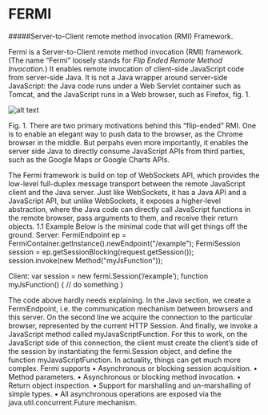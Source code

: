 FERMI
=====

#####Server-to-Client remote method invocation (RMI) Framework.


Fermi is a Server-to-Client remote method invocation (RMI) framework. (The name “Fermi” loosely stands for _Flip Ended Remote Method Invocation._) It enables remote invocation of client-side JavaScript code from server-side Java. It is not a Java wrapper around server-side JavaScript: the Java code runs under a Web Servlet container such as Tomcat, and the JavaScript runs in a Web browser, such as Firefox, fig. 1.

![alt text](/path/to/img.jpg "Title")
 
Fig. 1. There are two primary motivations behind this “flip-ended” RMI. One is to enable an elegant way to push data to the browser, as the Chrome browser in the middle.  But perpahs even more importantly, it enables the server side Java to directly consume JavaScript APIs from third parties, such as the Google Maps or Google Charts APIs.

The Fermi framework is build on top of WebSockets API, which provides the low-level full-duplex message transport between the remote JavaScript client and the Java server. Just like WebSockets, it has a Java API and a JavaScript API, but unlike WebSockets, it exposes a higher-level abstraction, where the Java code can directly call JavaScript functions in the remote browser, pass arguments to them, and receive their return objects.
1.1	Example
Below is the minimal code that will get things off the ground.
Server:
FermiEndpoint ep = FermiContainer.getInstance().newEndpoint("/example");
FermiSession session = ep.getSessionBlocking(request.getSession());
session.invoke(new Method("myJsFunction"));

Client:
var session = new fermi.Session(‘/example’); 
function myJsFunction() {
	// do something
}

The code above hardly needs explaining. In the Java section, we create a FermiEndpoint, i.e. the communication mechanism between browsers and this server. On the second line we acquire the connection to the particular browser, represented by the current HTTP Session. And finally, we invoke a JavaScript method called myJavaScriptFunction.
For this to work, on the JavaScript side of this connection, the client must create the client’s side of the session by instantiating the fermi.Session object, and define the function myJavaScriptFunction.
In actuality, things can get much more complex. Fermi supports 
•	Asynchronous or blocking session acquisition.
•	Method parameters.
•	Asynchronous or blocking method invocation.
•	Return object inspection.
•	Support for marshalling and un-marshalling of simple types.
•	All asynchronous operations are exposed via the java.util.concurrent.Future mechanism.
